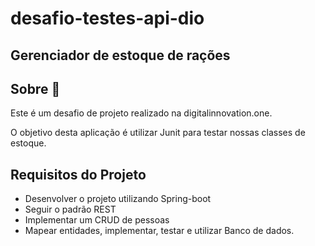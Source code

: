 # desafio-testes-api-dio
## Gerenciador de estoque de rações
## Sobre 📰

Este é um desafio de projeto realizado na digitalinnovation.one.

O objetivo desta aplicação é utilizar Junit para testar nossas classes de estoque.

## Requisitos do Projeto
* Desenvolver o projeto utilizando Spring-boot
* Seguir o padrão REST
* Implementar um CRUD de pessoas
* Mapear entidades, implementar, testar e utilizar Banco de dados.
